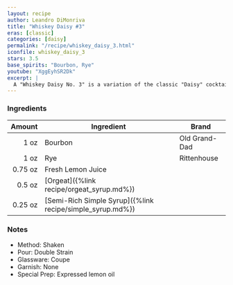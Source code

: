 ```yaml
---
layout: recipe
author: Leandro DiMonriva
title: "Whiskey Daisy #3"
eras: [classic]
categories: [daisy]
permalink: "/recipe/whiskey_daisy_3.html"
iconfile: whiskey_daisy_3
stars: 3.5
base_spirits: "Bourbon, Rye"
youtube: "XggEyhSR2Dk"
excerpt: |
  A "Whiskey Daisy No. 3" is a variation of the classic "Daisy" cocktail, which is believed to have originated in the late 1800s, with the earliest known version being a "Brandy Daisy" mentioned in Jerry Thomas's bartending guide; the "Whiskey Daisy" is simply a variation where whiskey is used as the base spirit instead of brandy, and "No. 3" likely refers to a specific recipe variation with slightly different proportions of ingredients within the Daisy family.
---
```


### Ingredients

|  Amount | Ingredient                                                | Brand         |
| ------: | --------------------------------------------------------- | ------------- |
|    1 oz | Bourbon                                                   | Old Grand-Dad |
|    1 oz | Rye                                                       | Rittenhouse   |
| 0.75 oz | Fresh Lemon Juice                                         |
|  0.5 oz | [Orgeat]({%link recipe/orgeat_syrup.md%})                 |
| 0.25 oz | [Semi-Rich Simple Syrup]({%link recipe/simple_syrup.md%}) |

### Notes

- Method: Shaken
- Pour: Double Strain
- Glassware: Coupe
- Garnish: None
- Special Prep: Expressed lemon oil
